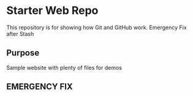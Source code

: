 # Starter Web Repo

This repository is for showing how Git and GitHub work. Emergency Fix after Stash

## Purpose

Sample website with plenty of files for demos

## EMERGENCY FIX